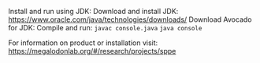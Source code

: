 
Install and run using JDK:
Download and install JDK: https://www.oracle.com/java/technologies/downloads/
Download Avocado for JDK: 
Compile and run:
`javac console.java`
`java console`

For information on product or installation visit:
https://megalodonlab.org/#/research/projects/sppe
